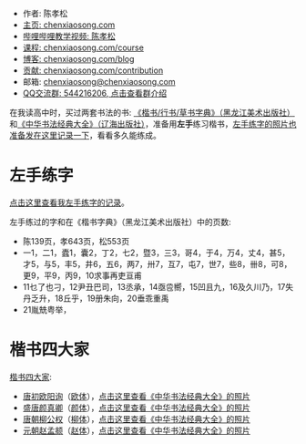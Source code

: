 <!-- sign begin -->
- 作者: 陈孝松
- [主页: chenxiaosong.com](https://chenxiaosong.com/)
- [哔哩哔哩教学视频: 陈孝松](https://chenxiaosong.com/video.html)
- [课程: chenxiaosong.com/course](https://chenxiaosong.com/course.html)
- [博客: chenxiaosong.com/blog](https://chenxiaosong.com/blog.html)
- [贡献: chenxiaosong.com/contribution](https://chenxiaosong.com/contribution.html)
- 邮箱: <chenxiaosong@chenxiaosong.com>
- [QQ交流群: 544216206, 点击查看群介绍](https://chenxiaosong.com/q.html)

<!-- sign end -->
在我读高中时，买过两套书法的书: [《楷书/行书/草书字典》（黑龙江美术出版社）](https://gitee.com/chenxiaosonggitee/tmp/raw/master/calligraphy/book/book-01.jpg)和[《中华书法经典大全》（辽海出版社）](https://gitee.com/chenxiaosonggitee/tmp/raw/master/calligraphy/book/book-02.jpg)，准备用**左手**练习楷书，[左手练字的照片也准备发在这里记录一下](https://gitee.com/chenxiaosonggitee/blog/blob/master/src/gitee-md/左手练字.md)，看看多久能练成。

# 左手练字

[点击这里查看我左手练字的记录](https://gitee.com/chenxiaosonggitee/blog/blob/master/src/gitee-md/左手练字.md)。

左手练过的字和在《楷书字典》（黑龙江美术出版社）中的页数:

- 陈139页，孝643页，松553页
- 一1，二1，蠹1，囊2，丁2，七2，暨3，三3，哥4，于4，万4，丈4，甚5，才5，与5，丰5，井6，五6，两7，卅7，互7，屯7，世7，些8，卌8，可8，更9，平9，丙9，10求事再吏亘甫
- 11乜了也刁，12尹丑巴司，13丞承，14亟卺嚮，15凹且九，16及久川乃，17失丹乏升，18丘乎，19册朱向，20垂乖重禹
- 21胤兟粤举，

# 楷书四大家

[楷书四大家](https://baike.baidu.com/item/%E6%A5%B7%E4%B9%A6%E5%9B%9B%E5%A4%A7%E5%AE%B6):

- [唐初欧阳询](https://baike.baidu.com/item/%E6%AC%A7%E9%98%B3%E8%AF%A2/481644)（[欧体](https://baike.baidu.com/item/%E6%AC%A7%E4%BD%93)），[点击这里查看《中华书法经典大全》的照片](https://gitee.com/chenxiaosonggitee/blog/blob/master/src/gitee-md/欧阳询.md)
- [盛唐颜真卿](https://baike.baidu.com/item/%E9%A2%9C%E7%9C%9F%E5%8D%BF/66560)（[颜体](https://baike.baidu.com/item/%E9%A2%9C%E4%BD%93)），[点击这里查看《中华书法经典大全》的照片](https://gitee.com/chenxiaosonggitee/blog/blob/master/src/gitee-md/颜真卿.md)
- [唐朝柳公权](https://baike.baidu.com/item/%E6%9F%B3%E5%85%AC%E6%9D%83/675302)（[柳体](https://baike.baidu.com/item/%E6%9F%B3%E4%BD%93)），[点击这里查看《中华书法经典大全》的照片](https://gitee.com/chenxiaosonggitee/blog/blob/master/src/gitee-md/柳公权.md)
- [元朝赵孟𫖯](https://baike.baidu.com/item/%E8%B5%B5%E5%AD%9F%E9%A0%AB/6733919)（[赵体](https://baike.baidu.com/item/%E8%B5%B5%E4%BD%93)），[点击这里查看《中华书法经典大全》的照片](https://gitee.com/chenxiaosonggitee/blog/blob/master/src/gitee-md/赵孟𫖯.md)
